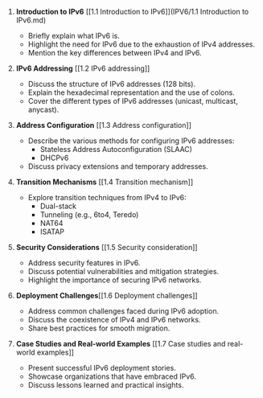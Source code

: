 
1. **Introduction to IPv6** [[1.1 Introduction to IPv6]](IPV6/1.1 Introduction to IPv6.md)
    
    - Briefly explain what IPv6 is.
    - Highlight the need for IPv6 due to the exhaustion of IPv4 addresses.
    - Mention the key differences between IPv4 and IPv6.
2. **IPv6 Addressing** [[1.2 IPv6 addressing]]
    
    - Discuss the structure of IPv6 addresses (128 bits).
    - Explain the hexadecimal representation and the use of colons.
    - Cover the different types of IPv6 addresses (unicast, multicast, anycast).
3. **Address Configuration** [[1.3 Address configuration]]
    
    - Describe the various methods for configuring IPv6 addresses:
        - Stateless Address Autoconfiguration (SLAAC)
        - DHCPv6
    - Discuss privacy extensions and temporary addresses.
4. **Transition Mechanisms** [[1.4 Transition mechanism]]
    
    - Explore transition techniques from IPv4 to IPv6:
        - Dual-stack
        - Tunneling (e.g., 6to4, Teredo)
        - NAT64
        - ISATAP
5. **Security Considerations** [[1.5 Security consideration]]
    
    - Address security features in IPv6.
    - Discuss potential vulnerabilities and mitigation strategies.
    - Highlight the importance of securing IPv6 networks.
6. **Deployment Challenges**[[1.6 Deployment challenges]]
    
    - Address common challenges faced during IPv6 adoption.
    - Discuss the coexistence of IPv4 and IPv6 networks.
    - Share best practices for smooth migration.
7. **Case Studies and Real-world Examples** [[1.7 Case studies and real-world examples]]
    
    - Present successful IPv6 deployment stories.
    - Showcase organizations that have embraced IPv6.
    - Discuss lessons learned and practical insights.




